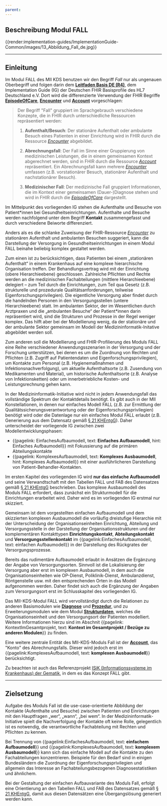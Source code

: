 ```yaml
---
parent: 
---
```

## Beschreibung Modul FALL

{{render:implementation-guides/ImplementationGuide-Common/images/13_Abbildung_Fall_de.jpg}}


---

## Einleitung

Im Modul FALL des MII KDS benutzen wir den Begriff *Fall* nur als ungenauen Oberbegriff und folgen darin dem [**Leitfaden Basis DE (R4)**](https://ig.fhir.de/basisprofile-de/1.5.0/ig-markdown-Ressourcen-AmbulanterStationaererFall.html), dem Implementation Guide (IG) der Deutschen FHIR Basisprofile des HL7 Deutschland e.V. Dort wird die differenzierte Verwendung der FHIR Begriffe [**EpisodeOfCare**](http://hl7.org/fhir/R4/episodeofcare.html), [**Encounter**](http://hl7.org/fhir/R4/encounter.html) und [**Account**](http://hl7.org/fhir/R4/account.html) vorgeschlagen: 

>Der Begriff "Fall" gruppiert im Sprachgebrauch verschiedene Konzepte, die in FHIR durch unterschiedliche Ressourcen repräsentiert werden:
>
>1. **Aufenthalt/Besuch**: Der stationäre Aufenthalt oder ambulante Besuch eines Patienten in einer Einrichtung wird in FHIR durch die Ressource [*Encounter*](http://hl7.org/fhir/R4/encounter.html) abgebildet.
> 
>2. **Abrechnungsfall**: Der Fall im Sinne einer Gruppierung von medizinischen Leistungen, die in einem gemeinsamen Kontext abgerechnet werden, sind in FHIR durch die Ressource [*Account*](http://hl7.org/fhir/R4/account.html) repräsentiert. Ein Abrechnungsfall kann mehrere [*Encounter*](http://hl7.org/fhir/R4/encounter.html) umfassen (z.B. vorstationärer Besuch, stationärer Aufenthalt und nachstationärer Besuch).
>
>3. **Medizinischer Fall**: Der medizinische Fall gruppiert Informationen, die im Kontext einer gemeinsamen (Dauer-)Diagnose stehen und wird in FHIR durch die [*EpisodeOfCare*](http://hl7.org/fhir/R4/episodeofcare.html) dargestellt.

Im Mittelpunkt des vorliegenden IG stehen die Aufenthalte und Besuche von Patient*innen bei Gesundheitseinrichtungen. Aufenthalte und Besuche werden nachfolgend unter dem Begriff **Kontakt** zusammengefasst und durch verschiedene Beiworte differenziert. 

Anders als es die schlanke Zuweisung der FHIR-Ressource [*Encounter*](http://hl7.org/fhir/R4/encounter.html) zu stationären Aufenthalt und ambulanten Besuchen suggeriert, kann die Darstellung der Versorgung in Gesundheitseinrichtungen in einem Modul FALL beinahe beliebig komplex gestaltet werden. 

Zum einen ist zu berücksichtigen, dass Patienten bei einem „stationären Aufenthalt“ in einem Krankenhaus auf eine komplexe hierarchische Organisation treffen. Der Behandlungsvertrag wird mit der Einrichtung (obere Hierarchieebene) geschlossen. Zahlreiche Pflichten und Rechte werden an die medizinischen Fachabteilungen (mittlere Hierarchieebene) delegiert – zum Teil durch die Einrichtungen, zum Teil qua Gesetz (z.B. strukturelle und prozedurale Qualitätsanforderungen, teilweise Eigenforschungsprivilegien). Die eigentliche Versorgung aber findet durch die handelnden Personen in den Versorgungsstellen (untere Hierarchieebene) statt. Im ambulanten Sektor, der im Wesentlichen durch Arztpraxen und die „ambulanten Besuche“ der Patient*innen darin repräsentiert wird, sind die Strukturen und Prozesse in der Regel weniger komplex. Das hilft aber bei der Modellierung wenig, da der stationäre und der ambulante Sektor gemeinsam im Modell der Medizininformatik-Initative abgebildet werden soll.

Zum anderen soll die Modellierung und FHIR-Profilierung des Moduls FALL eine Reihe verschiedener Anwendungsszenarien in der Versorgung und der Forschung unterstützen, bei denen es um die Zuordnung von Rechten und Pflichten (z.B. Zugriff auf Patientendaten und Eigenforschungsprivilegien), um Kontakte zum Personal (z.B. Hygienemaßnahmen und Infektionsnachverfolgung), um aktuelle Aufenthaltsorte (z.B. Zusendung von Medikamenten und Material), um historische Aufenthaltsorte (z.B. Analyse von Infektionsketten) oder um innerbetriebliche Kosten- und Leistungsrechnung gehen kann.

In der Medizininformatik-Initiative wird nicht in jedem Anwendungsfall das vollständige Spektrum der Kontaktdetails benötigt. Es gibt auch in der MII Konstellationen, in denen nur einfaches Modell FALL (z.B. zur Ermittlung der Qualitätssicherungsverantwortung oder der Eigenforschungsprivilegien) benötigt wird oder die Datenlage nur ein einfaches Modul FALL erlaubt (z.B. Generierung aus dem Datensatz gemäß [§ 21 KHEntgG](https://www.g-drg.de/Datenlieferung_gem._21_KHEntgG)). Daher unterscheidet der vorliegende IG zwischen zwei Modellentwicklungsphasen:

* {{pagelink: EinfachesAufbaumodell, text: **Einfaches Aufbaumodell**, hint: Einfaches Aufbaumodell}} mit Fokussierung auf die primären Abteilungskontakte
* {{pagelink: KomplexesAufbaumodell, text: **Komplexes Ausbaumodell**, hint: Komplexes Aufbaumodell}} mit einer ausführlicheren Darstellung von Patient-Behandler-Kontakten.

Im ersten Kapitel des vorliegenden IG wird **nur das einfache Aufbaumodell** und seine Verwandtschaft mit den Tabellen FALL und FAB des Datensatzes gemäß [§ 21 KHEntgG](https://www.g-drg.de/Datenlieferung_gem._21_KHEntgG) beschrieben. Das komplexe Ausbaumodell des Moduls FALL erfordert, dass zunächst ein Strukturmodell für die Einrichtungen erarbeitet wird. Daher wird es im vorliegenden IG erstmal nur skizziert.

Gemeinsam ist dem vorgestellten einfachen Aufbaumodell und dem skizzierten komplexen Ausbaumodell die vorläufig dreistufige Hierarchie mit der Unterscheidung der Organisationseinheiten Einrichtung, Abteilung und Versorgungsstelle in der Darstellung der Organisationsstrukturen und der komplementären Kontakttypen **Einrichtungskontakt**, **Abteilungskontakt** und **Versorgungsstellenkontakt** im {{pagelink:EinfachesAufbaumodell, text: einfachen Aufbaumodell}} in der Darstellung des Rückgrates der Versorgungsprozesse.

Bereits das rudimentäre Aufbaumodell erlaubt in Ansätzen die Ergänzung der Angabe von Versorgungsorten. Sinnvoll ist die Lokalisierung der Versorgung aber erst im komplexen Ausbaumodell, in dem auch die Organisationseinheiten wie OP-Dienst, Poliklinik-Dienst, Ambulanzdienst, Röntgenstelle usw. mit den entsprechenden Orten in das Modell aufgenommen werden. Daher findet sich auch die Ergänzung der Angaben zum Versorgungsort erst im Schlusskapitel des vorliegenden IG.

Das MII-KDS-Modul FALL wird vervollständigt durch die Relationen zu anderen Basismodulen wie [**Diagnose**](https://simplifier.net/mii-basismodul-diagnose-2024) und [**Prozedur**](https://simplifier.net/mii-basismodul-prozedur-2024), und zu Erweiterungsmodulen wie dem Modul [**Strukturdaten**](https://simplifier.net/medizininformatikinitiative-modulstrukturdaten), welches die Organisationseinheit und den Versorgungsort der Patienten modelliert. Weitere Informationen hierzu sind im Abschnit {{pagelink: KontextImGesamtprojekt, text: **Kontext im Gesamtprojekt / Bezüge zu anderen Modulen**}} zu finden.

Eine weitere zentrale Entität des MII-KDS-Moduls Fall ist der [**Account**](http://hl7.org/fhir/account.html), das "Konto" des Abrechnungsfalls. Dieser wird jedoch erst im {{pagelink:KomplexesAufbaumodell, text: **komplexen Ausbaumodell**}} berücksichtigt.

Zu beachten ist auch das Referenzprojekt [ISiK (Informationssysteme im Krankenhaus) der Gematik](https://www.gematik.de/anwendungen/isik), in dem es das Konzept FALL gibt.

---
## Zielsetzung

Aufgabe des Moduls Fall ist die use-case-orientierte Abbildung der Kontakte (Aufenthalte und Besuche) zwischen Patienten und Einrichtungen mit den Hauptfragen „wer“, „wann“, „bei wem“. In der Medizininformatik-Initiative spielt die Nachverfolgung der Kontakte oft keine Rolle, gelegentlich ist es notwendig, die verantwortliche Fachabteilung mit Rechten und Pflichten zu kennen.

Bei Trennung von {{pagelink:EinfachesAufbaumodell, text: **einfachem Aufbaumodell**}} und {{pagelink:KomplexesAufbaumodell, text: **komplexem Ausbaumodell**}} kann sich das einfache Modell auf die Kontakte zu den Fachabteilungen konzentrieren. Beispiele für den Bedarf sind in einigen Bundesländern die Zuordnung der Eigenforschungsprivilegien und allgemein das Interesse an Fachabteilungsbezogenen Diagnosestatistiken und ähnlichem.

Bei der Gestaltung der einfachen Aufbauvariante des Moduls Fall, erfolgt eine Orientierung an den Tabellen FALL und FAB des Datensatzes gemäß [§ 21 KHEntgG](https://www.g-drg.de/Datenlieferung_gem._21_KHEntgG), damit aus diesen Datensätzen eine Übergangslösung generiert werden kann.
